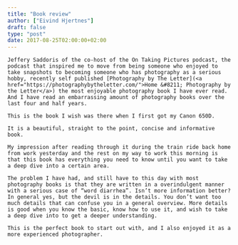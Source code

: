 ```yaml
---
title: "Book review"
author: ["Eivind Hjertnes"]
draft: false
type: "post"
date: 2017-08-25T02:00:00+02:00
---
```


<div class="HTML">
  <div></div>

<p>

</div>

```text
Jeffery Saddoris of the co-host of the On Taking Pictures podcast, the podcast that inspired me to move from being someone who enjoyed to take snapshots to becoming someone who has photography as a serious hobby, recently self published [Photography by The Letter](<a href="https://photographybytheletter.com/">Home &#8211; Photography by the Letter</a>) the most enjoyable photography book I have ever read. And I have read an embarrassing amount of photography books over the last four and half years.
```

<div class="HTML">
  <div></div>

</p>

</div>

<div class="HTML">
  <div></div>

<p>

</div>

```text
This is the book I wish was there when I first got my Canon 650D.
```

<div class="HTML">
  <div></div>

</p>

</div>

<div class="HTML">
  <div></div>

<p>

</div>

```text
It is a beautiful, straight to the point, concise and informative book.
```

<div class="HTML">
  <div></div>

</p>

</div>

<div class="HTML">
  <div></div>

<p>

</div>

```text
My impression after reading through it during the train ride back home from work yesterday and the rest on my way to work this morning is that this book has everything you need to know until you want to take a deep dive into a certain area.
```

<div class="HTML">
  <div></div>

</p>

</div>

<div class="HTML">
  <div></div>

<p>

</div>

```text
The problem I have had, and still have to this day with most photography books is that they are written in a overindulgent manner with a serious case of “word diarrhea”. Isn’t more information better? In general yes, but the devil is in the details. You don’t want too much details that can confuse you in a general overview. More details is good when you know the basic, know how to use it, and wish to take a deep dive into to get a deeper understanding.
```

<div class="HTML">
  <div></div>

</p>

</div>

<div class="HTML">
  <div></div>

<p>

</div>

```text
This is the perfect book to start out with, and I also enjoyed it as a more experienced photographer.
```

<div class="HTML">
  <div></div>

</p>

</div>

